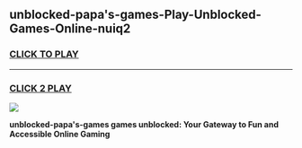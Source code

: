 
## unblocked-papa's-games-Play-Unblocked-Games-Online-nuiq2
<h3>
<a href="https://premium76.site?title=unblocked-papa's-games&ref=25A">CLICK TO PLAY</a></h3>
<hr>

<h3>
<a href="https://premium76.site?title=unblocked-papa's-games&ref=25A">CLICK 2 PLAY</a>
  
</h3>

<a href="https://premium76.site?title=unblocked-papa's-games&ref=25A"><img src="https://clearcache.store/games.png"></a>


**unblocked-papa's-games games unblocked: Your Gateway to Fun and Accessible Online Gaming**
